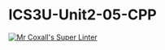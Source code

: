 # ICS3U-Unit2-05-CPP

[![Mr Coxall's Super Linter](https://github.com/marshall-demars/ICS3U-Unit2-04-CPP/workflows/Mr%20Coxall's%20Super%20Linter/badge.svg)](https://github.com/marshall-demars/ICS3U-Unit2-04-CPP/actions/)
